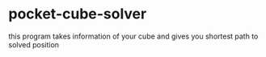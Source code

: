 # pocket-cube-solver
this program takes information of your cube and gives you shortest path to solved position

